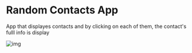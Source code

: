 # Random Contacts App

App that displayes contacts and by clicking on each of them, the contact's fulll info is display

![img](https://i.ibb.co/QbBPNRv/preview.gif)
